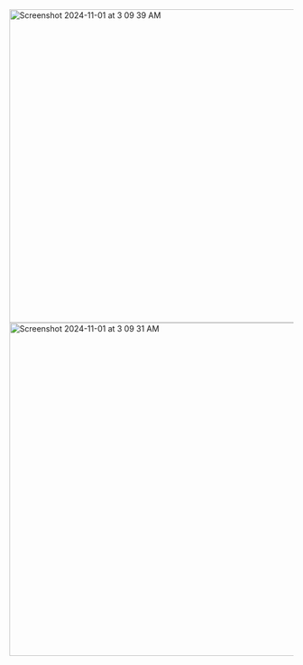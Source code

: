 <img width="555" alt="Screenshot 2024-11-01 at 3 09 39 AM" src="https://github.com/user-attachments/assets/2eacd3c0-0890-41e0-9bc8-f102b5551bb0">
<img width="590" alt="Screenshot 2024-11-01 at 3 09 31 AM" src="https://github.com/user-attachments/assets/874fccd5-d98f-4b69-ad36-9dd6b227571b">
